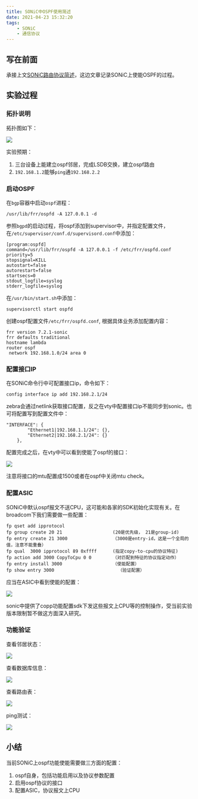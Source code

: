 ```yaml
---
title: SONiC中OSPF使用简述
date: 2021-04-23 15:32:20
tags: 
    - SONiC
    - 通信协议
---
```


## 写在前面

承接上文[SONiC路由协议简述](https://rancho333.github.io/2021/04/08/SONiC%E8%B7%AF%E7%94%B1%E5%8D%8F%E8%AE%AE%E7%AE%80%E8%BF%B0/)，这边文章记录SONiC上使能OSPF的过程。
<!--more-->
## 实验过程

### 拓扑说明
拓扑图如下：

![](https://rancho333.github.io/pictures/ospf-topology.png)

实验预期：
1. 三台设备上能建立ospf邻居，完成LSDB交换，建立ospf路由
2. `192.168.1.2`能够`ping`通`192.168.2.2`

### 启动OSPF

在`bgp`容器中启动`ospf`进程：
```
/usr/lib/frr/ospfd -A 127.0.0.1 -d
```
参照`bgpd`的启动过程，将ospf添加到supervisor中，并指定配置文件，在`/etc/supervisor/conf.d/supervisord.conf`中添加：
```
[program:ospfd]
command=/usr/lib/frr/ospfd -A 127.0.0.1 -f /etc/frr/ospfd.conf
priority=5
stopsignal=KILL
autostart=false
autorestart=false
startsecs=0
stdout_logfile=syslog
stderr_logfile=syslog
```
在`/usr/bin/start.sh`中添加：
```
supervisorctl start ospfd
```
创建ospf配置文件`/etc/frr/ospfd.conf`, 根据具体业务添加配置内容：
```
frr version 7.2.1-sonic
frr defaults traditional
hostname lambda
router ospf
 network 192.168.1.0/24 area 0
```

### 配置接口IP
在SONiC命令行中可配置接口ip，命令如下：
```
config interface ip add 192.168.2.1/24
```
zebra会通过netlink获取接口配置，反之在vty中配置接口ip不能同步到sonic。也可将配置写到配置文件中：
```
"INTERFACE": {              
        "Ethernet1|192.168.1.1/24": {},
        "Ethernet2|192.168.2.1/24": {}                                                                                                                                                                                                                                                                               
    },      
```

配置完成之后，在vty中可以看到使能了ospf的接口：

![](https://rancho333.github.io/pictures/ospf-interface.png)

注意将接口的mtu配置成1500或者在ospf中关闭mtu check。

### 配置ASIC
SONiC中默认ospf报文不送CPU，这可能和各家的SDK初始化实现有关。在broadcom下我们需要做一些配置：
```
fp qset add ipprotocol
fp group create 20 21				    (20是优先级， 21是group-id)
fp entry create 21 3000				    （3000是entry-id，这是一个全局的值，注意不能重叠）
fp qual  3000 ipprotocol 89 0xffff		(指定copy-to-cpu的协议特征)
fp action add 3000 CopyToCpu 0 0		（对匹配到特征的协议指定动作）
fp entry install 3000					（使能配置）
fp show entry 3000                        （验证配置）
```
应当在ASIC中看到使能的配置：

![](https://rancho333.github.io/pictures/ospf-asic.png)

sonic中提供了copp功能配置sdk下发这些报文上CPU等的控制操作，受当前实验版本限制暂不做这方面深入研究。

### 功能验证
查看邻居状态：

![](https://rancho333.github.io/pictures/ospf-neighbour.png)

查看数据库信息：

![](https://rancho333.github.io/pictures/ospf-database.png)

查看路由表：

![](https://rancho333.github.io/pictures/ospf-route.png)

ping测试：

![](https://rancho333.github.io/pictures/ospf-ping.png)

## 小结

当前SONiC上ospf功能使能需要做三方面的配置：
1. ospf自身，包括功能启用以及协议参数配置
2. 启用ospf协议的接口
3. 配置ASIC，协议报文上CPU